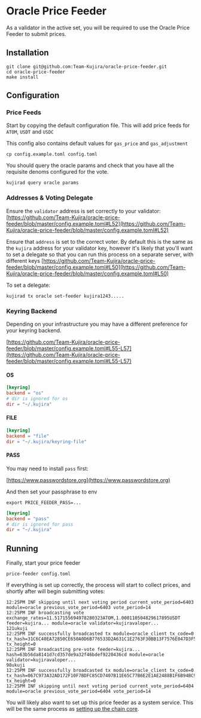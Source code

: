 # Oracle Price Feeder

As a validator in the active set, you will be required to use the Oracle Price Feeder to submit prices.&#x20;

## Installation

```
git clone git@github.com:Team-Kujira/oracle-price-feeder.git
cd oracle-price-feeder
make install
```

## Configuration

### Price Feeds

Start by copying the default configuration file. This will add price feeds for `ATOM`, `USDT` and `USDC`

This config also contains default values for `gas_price` and `gas_adjustment`

```
cp config.example.toml config.toml
```

You should query the oracle params and check that you have all the requisite denoms configured for the vote.&#x20;

```
kujirad query oracle params
```

### Addresses & Voting Delegate

Ensure the `validator` address is set correctly to your validator: [https://github.com/Team-Kujira/oracle-price-feeder/blob/master/config.example.toml#L52](https://github.com/Team-Kujira/oracle-price-feeder/blob/master/config.example.toml#L52)

Ensure that `address` is set to the correct voter. By default this is the same as the `kujira` address for your validator key, however it's likely that you'll want to set a delegate so that you can run this process on a separate server, with different keys [https://github.com/Team-Kujira/oracle-price-feeder/blob/master/config.example.toml#L50](https://github.com/Team-Kujira/oracle-price-feeder/blob/master/config.example.toml#L50)

To set a delegate:

```
kujirad tx oracle set-feeder kujira1243.....
```

### Keyring Backend

Depending on your infrastructure you may have a different preference for your keyring backend.&#x20;

[https://github.com/Team-Kujira/oracle-price-feeder/blob/master/config.example.toml#L55-L57](https://github.com/Team-Kujira/oracle-price-feeder/blob/master/config.example.toml#L55-L57)

#### OS

```toml
[keyring]
backend = "os"
# dir is ignored for os
dir = "~/.kujira"
```

#### FILE

```toml
[keyring]
backend = "file"
dir = "~/.kujira/keyring-file"
```

#### PASS

You may need to install `pass` first:&#x20;

[https://www.passwordstore.org](https://www.passwordstore.org)

And then set your passphrase to env&#x20;

```
export PRICE_FEEDER_PASS=...  
```

```toml
[keyring]
backend = "pass"
# dir is ignored for pass
dir = "~/.kujira"
```

## Running

Finally, start your price feeder

```
price-feeder config.toml
```

If everything is set up correctly, the process will start to collect prices, and shortly after will begin submitting votes:&#x20;

```
12:25PM INF skipping until next voting period current_vote_period=6403 module=oracle previous_vote_period=6403 vote_period=14
12:25PM INF broadcasting vote exchange_rates=11.517155694978280323ATOM,1.000110504829617895USDT feeder=kujira... module=oracle validator=kujiravaloper...
121ukuji
12:25PM INF successfully broadcasted tx module=oracle_client tx_code=0 tx_hash=31C6C40EA72850CE650A0D6B776533D2A631C1E2763F30BB13F7576E047D3F5F tx_height=0
12:25PM INF broadcasting pre-vote feeder=kujira... hash=63b56da8141d7cd357de9a32f46bdef9220436cd module=oracle validator=kujiravaloper...
98ukuji
12:25PM INF successfully broadcasted tx module=oracle_client tx_code=0 tx_hash=067C973A32AD172F10F7BDFC85CD7407B11E65C77B6E2E1AE2488B1F6B94BC9B tx_height=0
12:25PM INF skipping until next voting period current_vote_period=6404 module=oracle previous_vote_period=6404 vote_period=14
```



You will likely also want to set up this price feeder as a system service. This will be the same process as [setting up the chain core](./#register-the-node-as-a-service).&#x20;
